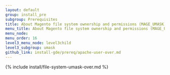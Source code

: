 ```yaml
---
layout: default
group: install_pre
subgroup: Prerequisites
title: About Magento file system ownership and permissions (MAGE_UMASK)
menu_title: About Magento file system ownership and permissions (MAGE_UMASK)
menu_node:
menu_order: 16
level3_menu_node: level3child
level3_subgroup: umask
github_link: install-gde/prereq/apache-user-over.md
---
```


{% include install/file-system-umask-over.md %}